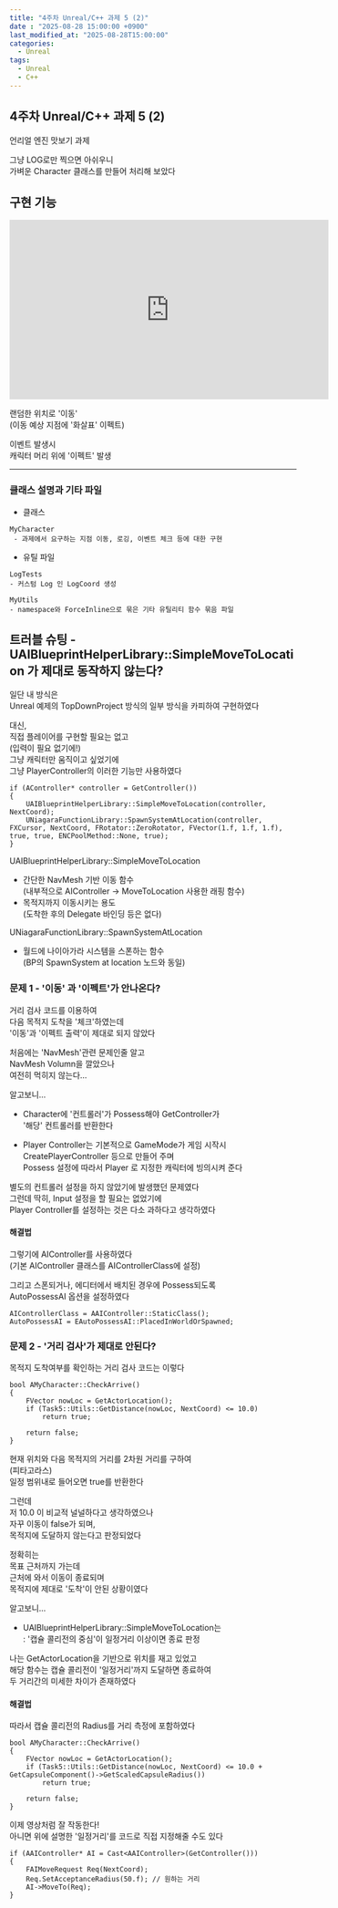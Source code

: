 ```yaml
---
title: "4주차 Unreal/C++ 과제 5 (2)"
date : "2025-08-28 15:00:00 +0900"
last_modified_at: "2025-08-28T15:00:00"
categories:
  - Unreal
tags:
  - Unreal
  - C++
---
```


## 4주차 Unreal/C++ 과제 5 (2)
언리얼 엔진 맛보기 과제<br>

그냥 LOG로만 찍으면 아쉬우니<br>
가벼운 Character 클래스를 만들어 처리해 보았다<br>

## 구현 기능

<iframe width="560" height="315"
    src="https://www.youtube.com/embed/9EvzXrjvtQU"
    frameborder="0"
    allow="accelerometer; autoplay; clipboard-write; encrypted-media; gyroscope; picture-in-picture"
    allowfullscreen>
</iframe><br>

랜덤한 위치로 '이동'<br>
(이동 예상 지점에 '화살표' 이펙트)<br>

이벤트 발생시<br>
캐릭터 머리 위에 '이펙트' 발생<br>

---

### 클래스 설명과 기타 파일

- 클래스

```
MyCharacter
 - 과제에서 요구하는 지점 이동, 로깅, 이벤트 체크 등에 대한 구현
```

- 유틸 파일

```
LogTests
- 커스텀 Log 인 LogCoord 생성

MyUtils
- namespace와 ForceInline으로 묶은 기타 유틸리티 함수 묶음 파일
```

## 트러블 슈팅 - UAIBlueprintHelperLibrary::SimpleMoveToLocation 가 제대로 동작하지 않는다?

일단 내 방식은<br>
Unreal 예제의 TopDownProject 방식의 일부 방식을 카피하여 구현하였다<br>

대신,<br>
직접 플레이어를 구현할 필요는 없고<br>
(입력이 필요 없기에!)<br>
그냥 캐릭터만 움직이고 싶었기에<br>
그냥 PlayerController의 이러한 기능만 사용하였다<br>

```
if (AController* controller = GetController())
{
	UAIBlueprintHelperLibrary::SimpleMoveToLocation(controller, NextCoord);
	UNiagaraFunctionLibrary::SpawnSystemAtLocation(controller, FXCursor, NextCoord, FRotator::ZeroRotator, FVector(1.f, 1.f, 1.f), true, true, ENCPoolMethod::None, true);
}
```

UAIBlueprintHelperLibrary::SimpleMoveToLocation<br>
- 간단한 NavMesh 기반 이동 함수<br>
  (내부적으로 AIController -> MoveToLocation 사용한 래핑 함수)<br>
- 목적지까지 이동시키는 용도<br>
  (도착한 후의 Delegate 바인딩 등은 없다)<br>

UNiagaraFunctionLibrary::SpawnSystemAtLocation<br>
- 월드에 나이아가라 시스템을 스폰하는 함수<br>
  (BP의 SpawnSystem at location 노드와 동일)<br>

### 문제 1 - '이동' 과 '이펙트'가 안나온다?

거리 검사 코드를 이용하여<br>
다음 목적지 도착을 '체크'하였는데<br>
'이동'과 '이펙트 출력'이 제대로 되지 않았다<br>

처음에는 'NavMesh'관련 문제인줄 알고<br>
NavMesh Volumn을 깔았으나<br>
여전히 먹히지 않는다...<br>

알고보니...<br>

- Character에 '컨트롤러'가 Possess해야 GetController가<br>
  '해당' 컨트롤러를 반환한다<br>

- Player Controller는 기본적으로 GameMode가 게임 시작시<br>
  CreatePlayerController 등으로 만들어 주며<br>
  Possess 설정에 따라서 Player 로 지정한 캐릭터에 빙의시켜 준다<br>


별도의 컨트롤러 설정을 하지 않았기에 발생했던 문제였다<br>
그런데 딱히, Input 설정을 할 필요는 없었기에<br>
Player Controller를 설정하는 것은 다소 과하다고 생각하였다<br>

#### 해결법

그렇기에 AIController를 사용하였다<br>
(기본 AIController 클래스를 AIControllerClass에 설정)<br>

그리고 스폰되거나, 에디터에서 배치된 경우에 Possess되도록<br>
AutoPossessAI 옵션을 설정하였다<br>

```
AIControllerClass = AAIController::StaticClass();
AutoPossessAI = EAutoPossessAI::PlacedInWorldOrSpawned;
```

### 문제 2 - '거리 검사'가 제대로 안된다?

목적지 도착여부를 확인하는 거리 검사 코드는 이렇다<br>

```
bool AMyCharacter::CheckArrive()
{
	FVector nowLoc = GetActorLocation();
	if (Task5::Utils::GetDistance(nowLoc, NextCoord) <= 10.0)
		return true;

	return false;
}
```

현재 위치와 다음 목적지의 거리를 2차원 거리를 구하여<br>
(피타고라스)<br>
일정 범위내로 들어오면 true를 반환한다<br>

그런데<br>
저 10.0 이 비교적 널널하다고 생각하였으나<br>
자꾸 이동이 false가 되며,<br>
목적지에 도달하지 않는다고 판정되었다<br>

정확히는<br>
목표 근처까지 가는데<br>
근처에 와서 이동이 종료되며<br>
목적지에 제대로 '도착'이 안된 상황이였다<br>


알고보니...<br>

- UAIBlueprintHelperLibrary::SimpleMoveToLocation는<br>
  : '캡슐 콜리전의 중심'이 일정거리 이상이면 종료 판정<br>

나는 GetActorLocation을 기반으로 위치를 재고 있었고<br>
해당 함수는 캡슐 콜리전이 '일정거리'까지 도달하면 종료하여<br>
두 거리간의 미세한 차이가 존재하였다<br>

#### 해결법
따라서 캡슐 콜리전의 Radius를 거리 측정에 포함하였다<br>

```
bool AMyCharacter::CheckArrive()
{
	FVector nowLoc = GetActorLocation();
	if (Task5::Utils::GetDistance(nowLoc, NextCoord) <= 10.0 + GetCapsuleComponent()->GetScaledCapsuleRadius())
		return true;

	return false;
}
```

이제 영상처럼 잘 작동한다!<br>
아니면 위에 설명한 '일정거리'를 코드로 직접 지정해줄 수도 있다<br>

```
if (AAIController* AI = Cast<AAIController>(GetController()))
{
    FAIMoveRequest Req(NextCoord);
    Req.SetAcceptanceRadius(50.f); // 원하는 거리
    AI->MoveTo(Req);
}
```